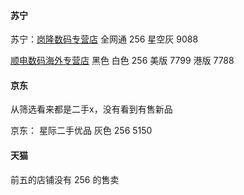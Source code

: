 #### 苏宁

苏宁：[岗隆数码专营店](https://ganglong.suning.com/) 全网通 256 星空灰  9088

 [顺电数码海外专营店](https://shop.suning.com/70234238/index.html)  黑色 白色  256  美版 7799 港版 7788 

#### 京东

从筛选看来都是二手x，没有看到有售新品

京东： 星际二手优品 灰色 256 5150

#### 天猫

前五的店铺没有 256 的售卖